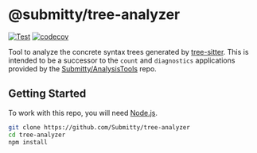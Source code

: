 # @submitty/tree-analyzer

[![Test](https://github.com/Submitty/tree-analyzer/actions/workflows/test.yml/badge.svg?branch=main&event=push)](https://github.com/Submitty/tree-analyzer/actions/workflows/test.yml)
[![codecov](https://codecov.io/gh/Submitty/tree-analyzer/branch/master/graph/badge.svg?token=BjmeIDmtRI)](https://codecov.io/gh/Submitty/tree-analyzer)

Tool to analyze the concrete syntax trees generated by [tree-sitter](https://tree-sitter.github.io/tree-sitter/).
This is intended to be a successor to the `count` and `diagnostics` applications provided by the
[Submitty/AnalysisTools](https://github.com/Submitty/AnalysisTools) repo.

## Getting Started

To work with this repo, you will need [Node.js](https://nodejs.org/).

```bash
git clone https://github.com/Submitty/tree-analyzer
cd tree-analyzer
npm install
```
